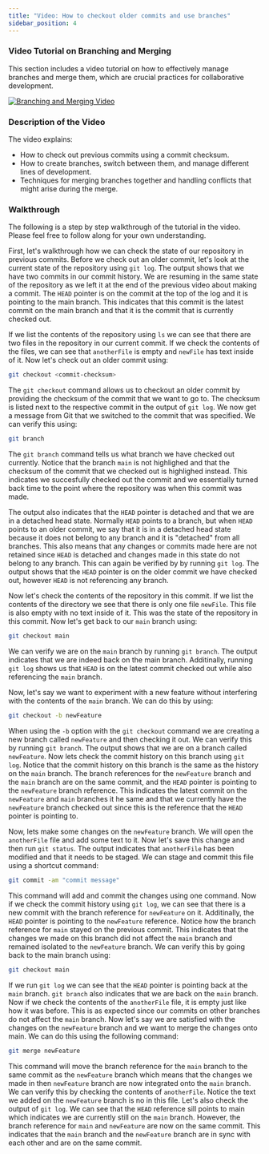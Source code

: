 ```yaml
---
title: "Video: How to checkout older commits and use branches" 
sidebar_position: 4
---
```

### Video Tutorial on Branching and Merging

This section includes a video tutorial on how to effectively manage branches and merge them, which are crucial practices for collaborative development.

[![Branching and Merging Video](http://img.youtube.com/vi/URL/0.jpg)](http://www.youtube.com/watch?v=URL)

### Description of the Video

The video explains:
- How to check out previous commits using a commit checksum.
- How to create branches, switch between them, and manage different lines of development.
- Techniques for merging branches together and handling conflicts that might arise during the merge.


### Walkthrough
The following is a step by step walkthrough of the tutorial in the video. Please feel free to follow along for your own understanding.

First, let's walkthrough how we can check the state of our repository in previous commits. Before we check out an older commit, let's look at the current state of the repository using `git log`. The output shows that we have two commits in our commit history. We are resuming in the same state of the repository as we left it at the end of the previous video about making a commit. The `HEAD` pointer is on the commit at the top of the log and it is pointing to the main branch. This indicates that this commit is the latest commit on the main branch and that it is the commit that is currently checked out. 

If we list the contents of the repository using `ls` we can see that there are two files in the repository in our current commit. If we check the contents of the files, we can see that `anotherFile` is empty and `newFile` has text inside of it. Now let's check out an older commit using:
```bash
git checkout <commit-checksum>
```
The `git checkout` command allows us to checkout an older commit by providing the checksum of the commit that we want to go to. The checksum is listed next to the respective commit in the output of `git log`. We now get a message from Git that we switched to the commit that was specified. We can verify this using:
```bash
git branch
```
The `git branch` command tells us what branch we have checked out currently. Notice that the branch `main` is not highlighed and that the checksum of the commit that we checked out is highlighed instead. This indicates we succesfully checked out the commit and we essentially turned back time to the point where the repository was when this commit was made. 

The output also indicates that the `HEAD` pointer is detached and that we are in a detached head state. Normally `HEAD` points to a branch, but when `HEAD` points to an older commit, we say that it is in a detached head state because it does not belong to any branch and it is "detached" from all branches. This also means that any changes or commits made here are not retained since `HEAD` is detached and changes made in this state do not belong to any branch. This can again be verified by by running `git log`. The output shows that the `HEAD` pointer is on the older commit we have checked out, however `HEAD` is not referencing any branch.

Now let's check the contents of the repository in this commit. If we list the contents of the directory we see that there is only one file `newFile`. This file is also empty with no text inside of it. This was the state of the repository in this commit. Now let's get back to our `main` branch using:
```bash
git checkout main
```
We can verify we are on the `main` branch by running `git branch`. The output indicates that we are indeed back on the main branch. Additinally, running `git log` shows us that `HEAD` is on the latest commit checked out while also referencing the `main` branch.

Now, let's say we want to experiment with a new feature without interfering with the contents of the `main` branch. We can do this by using:
```bash
git checkout -b newFeature
```
When using the `-b` option with the `git checkout` command we are creating a new branch called `newFeature` and then checking it out. We can verify this by running `git branch`. The output shows that we are on a branch called `newFeature`. Now lets check the commit history on this branch using `git log`. Notice that the commit history on this branch is the same as the history on the `main` branch. The branch references for the `newFeature` branch and the `main` branch are on the same commit, and the `HEAD` pointer is  pointing to the `newFeature` branch reference. This indicates the latest commit on the `newFeature` and `main` branches it he same and that we currently have the `newFeature` branch checked out since this is the reference that the `HEAD` pointer is pointing to.

Now, lets make some changes on the `newFeature` branch. We will open the `anotherFile` file and add some text to it. Now let's save this change and then run `git status`. The output indicates that `anotherFile` has been modified and that it needs to be staged. We can stage and commit this file using a shortcut command:
```bash
git commit -am "commit message"
```
This command will add and commit the changes using one command. Now if we check the commit history using `git log`, we can see that there is a new commit with the branch reference for `newFeature` on it. Additinally, the `HEAD` pointer is pointing to the `newFeature` reference. Notice how the branch reference for `main` stayed on the previous commit. This indicates that the changes we made on this branch did not affect the `main` branch and remained isolated to the `newFeature` branch. We can verify this by going back to the main branch using:
```bash
git checkout main
```
If we run `git log` we can see that the `HEAD` pointer is pointing back at the `main` branch. `git branch` also indicates that we are back on the `main` branch. Now if we check the contents of the `anotherFile` file, it is empty just like how it was before. This is as expected since our commits on other branches do not affect the `main` branch. Now let's say we are satisfied with the changes on the `newFeature` branch and we want to merge the changes onto main. We can do this using the following command:
```bash
git merge newFeature
```
This command will move the branch reference for the `main` branch to the same commit as the `newFeature` branch which means that the changes we made in then `newFeature` branch are now integrated onto the `main` branch. We can verify this by checking the contents of `anotherFile`. Notice the text we added on the `newFeature` branch is no in this file. Let's also check the output of `git log`. We can see that the `HEAD` reference sill points to main which indicates we are currently still on the `main` branch. However, the branch reference for `main` and `newFeature` are now on the same commit. This indicates that the `main` branch and the `newFeature` branch are in sync with each other and are on the same commit. 
